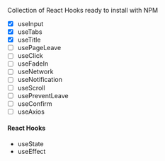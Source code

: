 Collection of React Hooks ready to install with NPM

- [x] useInput
- [x] useTabs
- [x] useTitle
- [ ] usePageLeave
- [ ] useClick
- [ ] useFadeIn
- [ ] useNetwork
- [ ] useNotification
- [ ] useScroll
- [ ] usePreventLeave
- [ ] useConfirm
- [ ] useAxios

#### React Hooks

- useState
- useEffect
